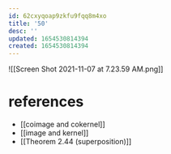 ```yaml
---
id: 62cxyqoap9zkfu9fqq8m4xo
title: '50'
desc: ''
updated: 1654530814394
created: 1654530814394
---
```

![[Screen Shot 2021-11-07 at 7.23.59 AM.png]]
# references
- [[coimage and cokernel]]
- [[image and kernel]]
- [[Theorem 2.44 (superposition)]]
